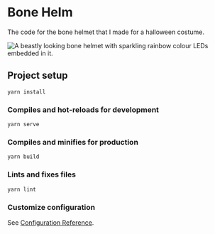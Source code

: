 # Bone Helm

The code for the bone helmet that I made for a halloween costume.

![A beastly looking bone helmet with sparkling rainbow colour LEDs embedded in it.](helm2.gif)


## Project setup
```
yarn install
```

### Compiles and hot-reloads for development
```
yarn serve
```

### Compiles and minifies for production
```
yarn build
```

### Lints and fixes files
```
yarn lint
```

### Customize configuration
See [Configuration Reference](https://cli.vuejs.org/config/).
